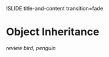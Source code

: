 !SLIDE title-and-content transition=fade

Object Inheritance
==================

*review bird, penguin*